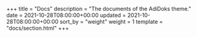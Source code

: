 +++
title = "Docs"
description = "The documents of the AdiDoks theme."
date = 2021-10-28T08:00:00+00:00
updated = 2021-10-28T08:00:00+00:00
sort_by = "weight"
weight = 1
template = "docs/section.html"
+++
